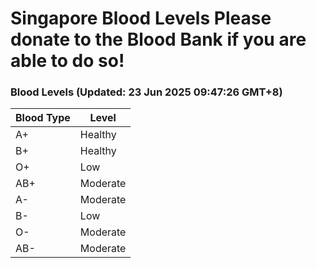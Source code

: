 Singapore Blood Levels
 Please donate to the Blood Bank if you are able to do so!
================================================================================================================================

### Blood Levels (Updated: 23 Jun 2025 09:47:26 GMT+8)
| Blood Type | Level     |
|------------|-----------|
| A+     | Healthy |
| B+     | Healthy |
| O+     | Low |
| AB+     | Moderate |
| A-     | Moderate |
| B-     | Low |
| O-     | Moderate |
| AB-     | Moderate |
